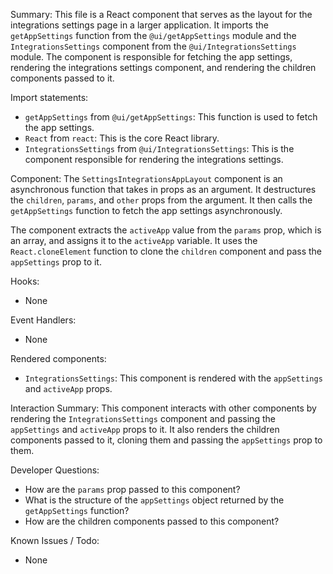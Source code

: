 Summary:
This file is a React component that serves as the layout for the integrations settings page in a larger application. It imports the `getAppSettings` function from the `@ui/getAppSettings` module and the `IntegrationsSettings` component from the `@ui/IntegrationsSettings` module. The component is responsible for fetching the app settings, rendering the integrations settings component, and rendering the children components passed to it.

Import statements:
- `getAppSettings` from `@ui/getAppSettings`: This function is used to fetch the app settings.
- `React` from `react`: This is the core React library.
- `IntegrationsSettings` from `@ui/IntegrationsSettings`: This is the component responsible for rendering the integrations settings.

Component:
The `SettingsIntegrationsAppLayout` component is an asynchronous function that takes in props as an argument. It destructures the `children`, `params`, and `other` props from the argument. It then calls the `getAppSettings` function to fetch the app settings asynchronously.

The component extracts the `activeApp` value from the `params` prop, which is an array, and assigns it to the `activeApp` variable. It uses the `React.cloneElement` function to clone the `children` component and pass the `appSettings` prop to it.

Hooks:
- None

Event Handlers:
- None

Rendered components:
- `IntegrationsSettings`: This component is rendered with the `appSettings` and `activeApp` props.

Interaction Summary:
This component interacts with other components by rendering the `IntegrationsSettings` component and passing the `appSettings` and `activeApp` props to it. It also renders the children components passed to it, cloning them and passing the `appSettings` prop to them.

Developer Questions:
- How are the `params` prop passed to this component?
- What is the structure of the `appSettings` object returned by the `getAppSettings` function?
- How are the children components passed to this component?

Known Issues / Todo:
- None